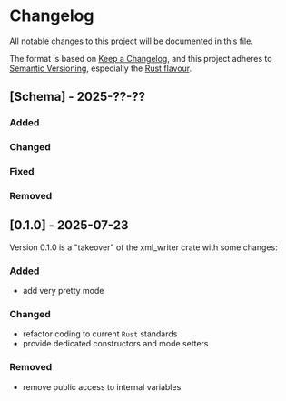 # Changelog

All notable changes to this project will be documented in this file.

The format is based on [Keep a Changelog](https://keepachangelog.com/en/1.0.0/),
and this project adheres to [Semantic Versioning](https://semver.org/spec/v2.0.0.html),
especially the [Rust flavour](https://doc.rust-lang.org/cargo/reference/semver.html).

## [Schema] - 2025-??-??

### Added

### Changed

### Fixed

### Removed

## [0.1.0] - 2025-07-23

Version 0.1.0 is a "takeover" of the xml_writer crate with some changes:

### Added
- add very pretty mode

### Changed
- refactor coding to current `Rust` standards
- provide dedicated constructors and mode setters

### Removed
- remove public access to internal variables

